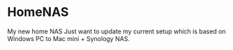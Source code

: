 # HomeNAS
My new home NAS
Just want to update my current setup which is based on Windows PC to Mac mini + Synology NAS.
